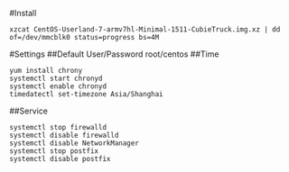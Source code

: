 #Install

```
xzcat CentOS-Userland-7-armv7hl-Minimal-1511-CubieTruck.img.xz | dd of=/dev/mmcblk0 status=progress bs=4M
```

#Settings
##Default User/Password
root/centos
##Time
```
yum install chrony
systemctl start chronyd
systemctl enable chronyd
timedatectl set-timezone Asia/Shanghai
```

##Service
```
systemctl stop firewalld
systemctl disable firewalld
systemctl disable NetworkManager
systemctl stop postfix
systemctl disable postfix
```

